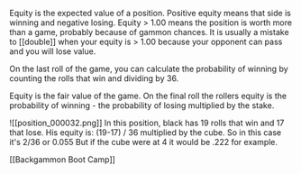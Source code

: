Equity is the expected value of a position. Positive equity means that side is winning and negative losing. Equity > 1.00 means the position is worth more than a game, probably because of gammon chances. It is usually a mistake to [[double]] when your equity is > 1.00 because your opponent can pass and you will lose value.

On the last roll of the game, you can calculate the probability of winning by counting the rolls that win and dividing by 36.

Equity is the fair value of the game. On the final roll the rollers equity is the probability of winning - the probability of losing multiplied by the stake.

![[position_000032.png]]
In this position, black has 19 rolls that win and 17 that lose. His equity is:
(19-17) / 36 multiplied by the cube.
So in this case it's 2/36 or 0.055
But if the cube were at 4 it would be .222 for example.

[[Backgammon Boot Camp]]